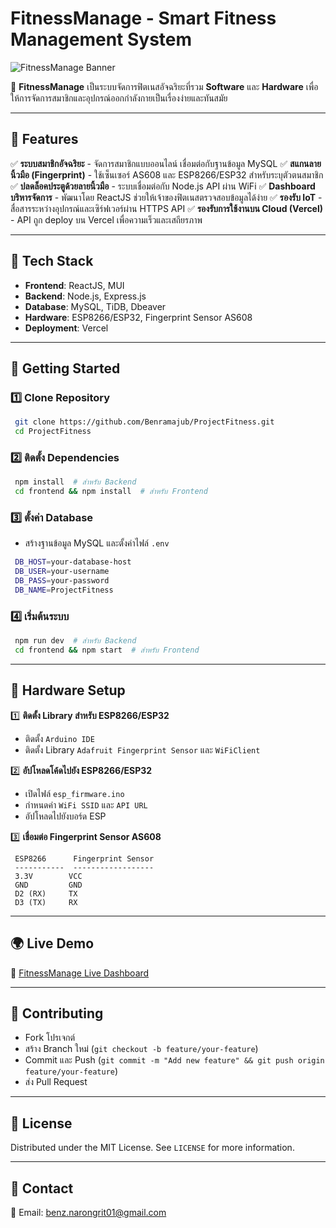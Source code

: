 # FitnessManage - Smart Fitness Management System

![FitnessManage Banner](https://via.placeholder.com/1000x300?text=FitnessManage+-+Smart+Fitness+Management+System)

🚀 **FitnessManage** เป็นระบบจัดการฟิตเนสอัจฉริยะที่รวม **Software** และ **Hardware** เพื่อให้การจัดการสมาชิกและอุปกรณ์ออกกำลังกายเป็นเรื่องง่ายและทันสมัย

---

## 🎯 **Features**
✅ **ระบบสมาชิกอัจฉริยะ** - จัดการสมาชิกแบบออนไลน์ เชื่อมต่อกับฐานข้อมูล MySQL
✅ **สแกนลายนิ้วมือ (Fingerprint)** - ใช้เซ็นเซอร์ AS608 และ ESP8266/ESP32 สำหรับระบุตัวตนสมาชิก
✅ **ปลดล็อคประตูด้วยลายนิ้วมือ** - ระบบเชื่อมต่อกับ Node.js API ผ่าน WiFi
✅ **Dashboard บริหารจัดการ** - พัฒนาโดย ReactJS ช่วยให้เจ้าของฟิตเนสตรวจสอบข้อมูลได้ง่าย
✅ **รองรับ IoT** - สื่อสารระหว่างอุปกรณ์และเซิร์ฟเวอร์ผ่าน HTTPS API
✅ **รองรับการใช้งานบน Cloud (Vercel)** - API ถูก deploy บน Vercel เพื่อความเร็วและเสถียรภาพ

---

## 🔧 **Tech Stack**
- **Frontend**: ReactJS, MUI
- **Backend**: Node.js, Express.js
- **Database**: MySQL, TiDB, Dbeaver
- **Hardware**: ESP8266/ESP32, Fingerprint Sensor AS608
- **Deployment**: Vercel

---

## 🚀 **Getting Started**
### 1️⃣ **Clone Repository**
```sh
 git clone https://github.com/Benramajub/ProjectFitness.git
 cd ProjectFitness
```

### 2️⃣ **ติดตั้ง Dependencies**
```sh
 npm install  # สำหรับ Backend
 cd frontend && npm install  # สำหรับ Frontend
```

### 3️⃣ **ตั้งค่า Database**
- สร้างฐานข้อมูล MySQL และตั้งค่าไฟล์ `.env`
```sh
 DB_HOST=your-database-host
 DB_USER=your-username
 DB_PASS=your-password
 DB_NAME=ProjectFitness
```

### 4️⃣ **เริ่มต้นระบบ**
```sh
 npm run dev  # สำหรับ Backend
 cd frontend && npm start  # สำหรับ Frontend
```

---

## 📡 **Hardware Setup**
1️⃣ **ติดตั้ง Library สำหรับ ESP8266/ESP32**
- ติดตั้ง `Arduino IDE`
- ติดตั้ง Library `Adafruit Fingerprint Sensor` และ `WiFiClient`

2️⃣ **อัปโหลดโค้ดไปยัง ESP8266/ESP32**
- เปิดไฟล์ `esp_firmware.ino`
- กำหนดค่า `WiFi SSID` และ `API URL`
- อัปโหลดไปยังบอร์ด ESP

3️⃣ **เชื่อมต่อ Fingerprint Sensor AS608**
```plaintext
 ESP8266      Fingerprint Sensor
 -----------  ------------------
 3.3V        VCC
 GND         GND
 D2 (RX)     TX
 D3 (TX)     RX
```

---

## 🌍 **Live Demo**
🔗 [FitnessManage Live Dashboard](https://frontend-gilt-pi-73.vercel.app/)

---

## 🤝 **Contributing**
- Fork โปรเจกต์
- สร้าง Branch ใหม่ (`git checkout -b feature/your-feature`)
- Commit และ Push (`git commit -m "Add new feature" && git push origin feature/your-feature`)
- ส่ง Pull Request

---

## 📜 **License**
Distributed under the MIT License. See `LICENSE` for more information.

---

## 💬 **Contact**
📧 Email: benz.narongrit01@gmail.com

